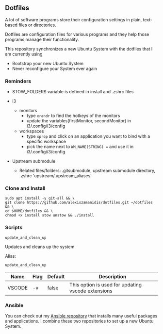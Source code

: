 ## Dotfiles

A lot of software programs store their configuration settings in plain, text-based files or directories.

Dotfiles are configuration files for various programs and they help those programs manage their functionality.

This repository synchronizes a new Ubuntu System with the dotfiles that I am currently using

-   Bootstrap your new Ubuntu System
-   Never reconfigure your System ever again

### Reminders

-   STOW_FOLDERS variable is defined in install and .zshrc files
-   i3

    -   monitors
        -   type `xrandr` to find the hotkeys of the monitors
        -   update the variables(firstMonitor, secondMonitor) in i3/.config/i3/config
    -   workspaces
        -   type `xprop` and click on an application you want to bind with a specific workspace
        -   pick the name next to `WM_NAME(STRING) =` and use it in i3/.config/i3/config

-   Upstream submodule
    -   Related files/folders: .gitsubmodule, upstream submodule directory, .zshrc 'upstream/.upstream_aliases'

### Clone and Install

```
sudo apt install -y git-all && \
git clone https://github.com/alexiszamanidis/dotfiles.git ~/dotfiles && \
cd $HOME/dotfiles && \
chmod +x install stow unstow && ./install
```

### Scripts

`update_and_clean_up`

Updates and cleans up the system

Alias:

```
update_and_clean_up
```

| Name   | Flag | Default | Description                                        |
| ------ | ---- | ------- | -------------------------------------------------- |
| VSCODE | \-v  | false   | This option is used for updating vscode extensions |

### Ansible

You can check out my [Ansible repository](https://github.com/alexiszamanidis/ansible) that installs many useful packages and applications. I combine these two repositories to set up a new Ubuntu System.
